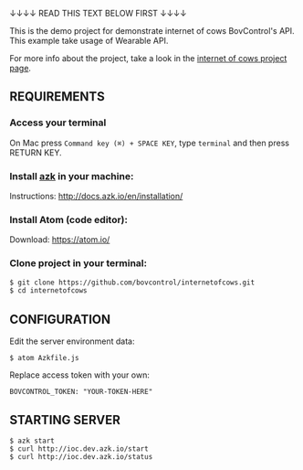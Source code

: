 ↓↓↓↓ READ THIS TEXT BELOW FIRST    ↓↓↓↓

This is the demo project for demonstrate internet of cows BovControl's API. This example take usage of Wearable API.

For more info about the project, take a look in the [internet of cows project page](http://internetofcows.org).


## REQUIREMENTS
### Access your terminal
On Mac press ``Command key (⌘) + SPACE KEY``, type ``terminal`` and then press RETURN KEY.

### Install [azk](http://docs.azk.io/en/installation/) in your machine:
Instructions: http://docs.azk.io/en/installation/

### Install Atom (code editor):
Download: https://atom.io/

### Clone project in your terminal:
```bash
$ git clone https://github.com/bovcontrol/internetofcows.git
$ cd internetofcows
```

## CONFIGURATION

Edit the server environment data:
```shell
$ atom Azkfile.js
```

Replace access token with your own:

```
BOVCONTROL_TOKEN: "YOUR-TOKEN-HERE"
```

## STARTING SERVER

```shell
$ azk start
$ curl http://ioc.dev.azk.io/start
$ curl http://ioc.dev.azk.io/status
```
